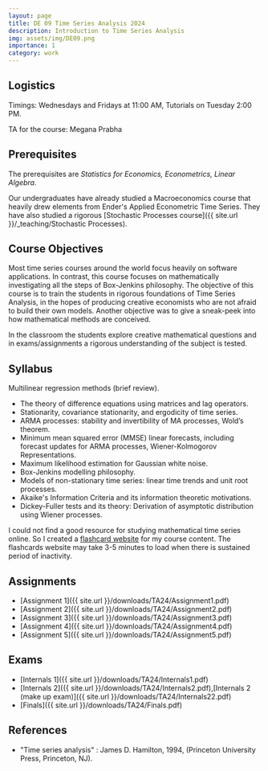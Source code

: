 ```yaml
---
layout: page
title: DE 09 Time Series Analysis 2024
description: Introduction to Time Series Analysis
img: assets/img/DE09.png
importance: 1
category: work
---
```

## Logistics 

Timings: Wednesdays and Fridays at 11:00 AM, Tutorials on Tuesday 2:00 PM.

TA for the course: Megana Prabha
## Prerequisites

The prerequisites are *Statistics for Economics, Econometrics, Linear Algebra.*

Our undergraduates have already studied a Macroeconomics course that heavily drew elements from Ender's Applied Econometric Time Series. They have also studied a rigorous [Stochastic Processes course]({{ site.url }}/_teaching/Stochastic Processes). 
## Course Objectives

Most time series courses around the world focus heavily on software applications.  In contrast, this course focuses on mathematically investigating all the steps of Box-Jenkins philosophy. The objective of this course is to train the students in rigorous foundations of Time Series Analysis, in the hopes of producing creative economists who are not afraid to build their own models. Another objective was to give a sneak-peek into how mathematical methods are conceived.

In the classroom the students explore creative mathematical questions and in exams/assignments a rigorous understanding of the subject is tested.
## Syllabus

Multilinear regression methods (brief review).

- The theory of difference equations using matrices and lag operators.
- Stationarity, covariance stationarity, and ergodicity of time series.
- ARMA processes: stability and invertibility of MA processes, Wold’s theorem.
- Minimum mean squared error (MMSE) linear forecasts, including forecast updates for ARMA processes, Wiener-Kolmogorov Representations.
- Maximum likelihood estimation for Gaussian white noise.
- Box-Jenkins modelling philosophy.
- Models of non-stationary time series: linear time trends and unit root processes.
- Akaike's Information Criteria and its information theoretic motivations.
- Dickey-Fuller tests and its theory: Derivation of asymptotic distribution using Wiener processes.

I could not find a good resource for studying mathematical time series online. So I created a [flashcard website](https://time-series-flashcards.onrender.com) for my course content. The flashcards website may take 3-5 minutes to load when there is sustained period of inactivity.
## Assignments

- [Assignment 1]({{ site.url }}/downloads/TA24/Assignment1.pdf)
- [Assignment 2]({{ site.url }}/downloads/TA24/Assignment2.pdf)
- [Assignment 3]({{ site.url }}/downloads/TA24/Assignment3.pdf)
- [Assignment 4]({{ site.url }}/downloads/TA24/Assignment4.pdf) 
- [Assignment 5]({{ site.url }}/downloads/TA24/Assignment5.pdf)
## Exams
- [Internals 1]({{ site.url }}/downloads/TA24/Internals1.pdf)
-  [Internals 2]({{ site.url }}/downloads/TA24/Internals2.pdf),[Internals 2 (make up exam)]({{ site.url }}/downloads/TA24/Internals22.pdf)
-  [Finals]({{ site.url }}/downloads/TA24/Finals.pdf)
## References
- "Time series analysis" : James D. Hamilton, 1994, (Princeton University Press, Princeton, NJ).
